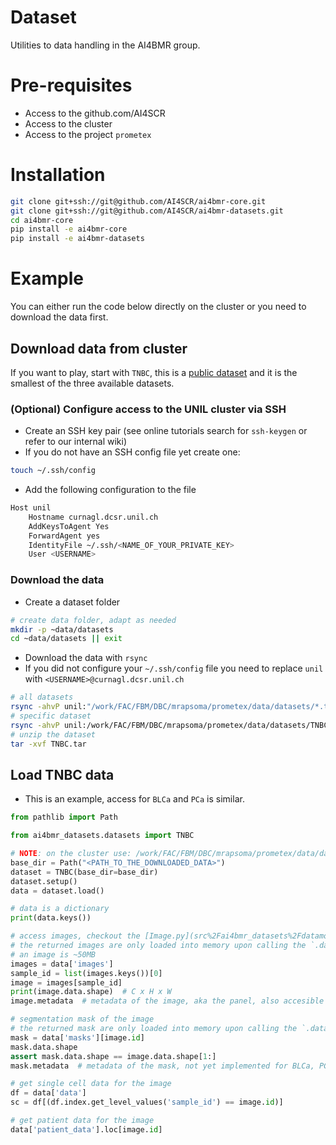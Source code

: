 # Dataset

Utilities to data handling in the AI4BMR group.

# Pre-requisites

- Access to the github.com/AI4SCR
- Access to the cluster
- Access to the project `prometex`

# Installation

```bash
git clone git+ssh://git@github.com/AI4SCR/ai4bmr-core.git
git clone git+ssh://git@github.com/AI4SCR/ai4bmr-datasets.git
cd ai4bmr-core
pip install -e ai4bmr-core
pip install -e ai4bmr-datasets
```

# Example

You can either run the code below directly on the cluster or you need to download the data first.

## Download data from cluster

If you want to play, start with `TNBC`, this is
a [public dataset](https://www.sciencedirect.com/science/article/pii/S0092867418311000?via%3Dihub)
and it is the smallest of the three available datasets.

### (Optional) Configure access to the UNIL cluster via SSH

- Create an SSH key pair (see online tutorials search for `ssh-keygen` or refer to our internal wiki)
- If you do not have an SSH config file yet create one:

```bash
touch ~/.ssh/config
```

- Add the following configuration to the file

```bash
Host unil
    Hostname curnagl.dcsr.unil.ch
    AddKeysToAgent Yes
    ForwardAgent yes
    IdentityFile ~/.ssh/<NAME_OF_YOUR_PRIVATE_KEY>
    User <USERNAME>
```

### Download the data

- Create a dataset folder

```bash
# create data folder, adapt as needed
mkdir -p ~data/datasets
cd ~data/datasets || exit
```

- Download the data with `rsync`
- If you did not configure your `~/.ssh/config` file you need to replace `unil` with `<USERNAME>@curnagl.dcsr.unil.ch`

```bash
# all datasets
rsync -ahvP unil:"/work/FAC/FBM/DBC/mrapsoma/prometex/data/datasets/*.tar" .
# specific dataset
rsync -ahvP unil:/work/FAC/FBM/DBC/mrapsoma/prometex/data/datasets/TNBC.tar .
# unzip the dataset
tar -xvf TNBC.tar
```

## Load TNBC data

- This is an example, access for `BLCa` and `PCa` is similar.

```python
from pathlib import Path

from ai4bmr_datasets.datasets import TNBC

# NOTE: on the cluster use: /work/FAC/FBM/DBC/mrapsoma/prometex/data/datasets/BLCa
base_dir = Path("<PATH_TO_THE_DOWNLOADED_DATA>")
dataset = TNBC(base_dir=base_dir)
dataset.setup()
data = dataset.load()

# data is a dictionary
print(data.keys())

# access images, checkout the [Image.py](src%2Fai4bmr_datasets%2Fdatamodels%2FImage.py)
# the returned images are only loaded into memory upon calling the `.data` attribute
# an image is ~50MB
images = data['images']
sample_id = list(images.keys())[0]
image = images[sample_id]
print(image.data.shape)  # C x H x W
image.metadata  # metadata of the image, aka the panel, also accesible via data['panel']

# segmentation mask of the image
# the returned mask are only loaded into memory upon calling the `.data` attribute
mask = data['masks'][image.id]
mask.data.shape
assert mask.data.shape == image.data.shape[1:]
mask.metadata  # metadata of the mask, not yet implemented for BLCa, PCa

# get single cell data for the image
df = data['data']
sc = df[(df.index.get_level_values('sample_id') == image.id)]

# get patient data for the image
data['patient_data'].loc[image.id]

```
